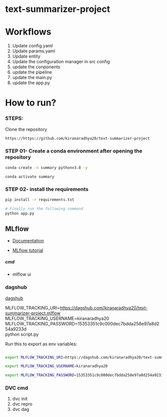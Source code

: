 # text-summarizer-project

# Workflows

1. Update config.yaml
2. Update params.yaml
3. Update entity
4. Update the configuration manager in src config
5. update the conponents
6. update the pipeline
7. update the main.py
8. update the app.py

# How to run?
### STEPS:

Clone the repository

```bash
https://https://github.com/kiranaradhya20/text-summarizer-project
```
### STEP 01- Create a conda environment after opening the repository

```bash
conda create -n summary python=3.8 -y
```

```bash
conda activate summary
```


### STEP 02- install the requirements
```bash
pip install -r requirements.txt
```

```bash
# Finally run the following command
python app.py
```




## MLflow

- [Documentation](https://mlflow.org/docs/latest/index.html)

- [MLflow tutorial](https://youtube.com/playlist?list=PLkz_y24mlSJZrqiZ4_cLUiP0CBN5wFmTb&si=zEp_C8zLHt1DzWKK)

##### cmd
- mlflow ui

### dagshub
[dagshub](https://dagshub.com/)

MLFLOW_TRACKING_URI=https://dagshub.com/kiranaradhya20/text-summarizer-project.mlflow \
MLFLOW_TRACKING_USERNAME=kiranaradhya20 \
MLFLOW_TRACKING_PASSWORD=15353351c9c000dec7bdda258e97a8d254a9233d \
python script.py

Run this to export as env variables:

```bash

export MLFLOW_TRACKING_URI=https://dagshub.com/kiranaradhya20/text-summarizer-project.mlflow 

export MLFLOW_TRACKING_USERNAME=kiranaradhya20 

export MLFLOW_TRACKING_PASSWORD=15353351c9c000dec7bdda258e97a8d254a9233d

```
### DVC cmd

1. dvc init
2. dvc repro
3. dvc dag


